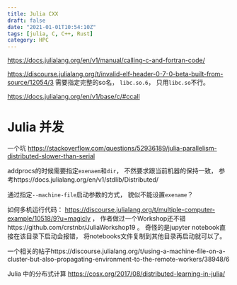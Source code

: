```yaml
---
title: Julia CXX
draft: false
date: "2021-01-01T10:54:10Z"
tags: [julia, C, C++, Rust]
category: HPC
---
```


https://docs.julialang.org/en/v1/manual/calling-c-and-fortran-code/

https://discourse.julialang.org/t/invalid-elf-header-0-7-0-beta-built-from-source/12054/3 需要指定完整的so名， `libc.so.6`， 只用`libc.so`不行。

https://docs.julialang.org/en/v1/base/c/#ccall


# Julia 并发
一个坑 https://stackoverflow.com/questions/52936189/julia-parallelism-distributed-slower-than-serial

addprocs的时候需要指定`exenaem`和`dir`， 不然要求跟当前机器的保持一致， 参考https://docs.julialang.org/en/v1/stdlib/Distributed/

通过指定`--machine-file`启动参数的方式， 貌似不能设置`exename`？

如何多机运行代码： https://discourse.julialang.org/t/multiple-computer-example/10518/9?u=magicly ， 作者做过一个Workshop还不错https://github.com/crstnbr/JuliaWorkshop19 。 奇怪的是jupyter notebook直接在该目录下启动会报错， 将notebooks文件复制到其他目录再启动就可以了。

一个相关的帖子https://discourse.julialang.org/t/using-a-machine-file-on-a-cluster-but-also-propagating-environment-to-the-remote-workers/38948/6

Julia 中的分布式计算 https://cosx.org/2017/08/distributed-learning-in-julia/